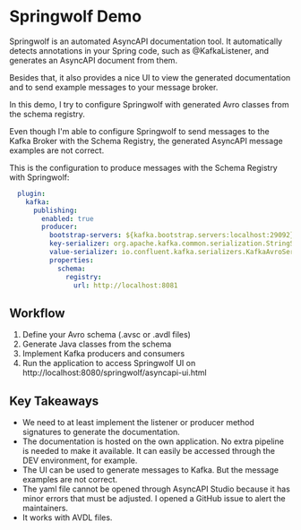 # Springwolf Demo
Springwolf is an automated AsyncAPI documentation tool. It automatically detects annotations
in your Spring code, such as @KafkaListener, and generates an AsyncAPI document from them.

Besides that, it also provides a nice UI to view the generated documentation and to send example
messages to your message broker. 

In this demo, I try to configure Springwolf with generated Avro classes from the schema registry.

Even though I'm able to configure Springwolf to send messages to the Kafka Broker with the Schema Registry, 
the generated AsyncAPI message examples are not correct.

This is the configuration to produce messages with the Schema Registry with Springwolf:
```yaml
  plugin:
    kafka:
      publishing:
        enabled: true
        producer:
          bootstrap-servers: ${kafka.bootstrap.servers:localhost:29092}
          key-serializer: org.apache.kafka.common.serialization.StringSerializer
          value-serializer: io.confluent.kafka.serializers.KafkaAvroSerializer
          properties:
            schema:
              registry:
                url: http://localhost:8081
```

## Workflow
1. Define your Avro schema (.avsc or .avdl files)
2. Generate Java classes from the schema
3. Implement Kafka producers and consumers
4. Run the application to access Springwolf UI on http://localhost:8080/springwolf/asyncapi-ui.html

## Key Takeaways
- We need to at least implement the listener or producer method signatures to generate the documentation.
- The documentation is hosted on the own application. No extra pipeline is needed to make it available. It can
   easily be accessed through the DEV environment, for example. 
- The UI can be used to generate messages to Kafka. But the message examples are not correct.
- The yaml file cannot be opened through AsyncAPI Studio because it has minor errors that must be adjusted. 
   I opened a GitHub issue to alert the maintainers.
- It works with AVDL files.